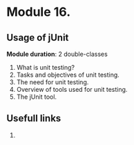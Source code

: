 # Module 16. 
## Usage of jUnit

**Module duration**: 2 double-classes

1.	What is unit testing?
2.	Tasks and objectives of unit testing.
3.	The need for unit testing.
4.	Overview of tools used for unit testing.
5.	The jUnit tool.

## Usefull links

1. []()